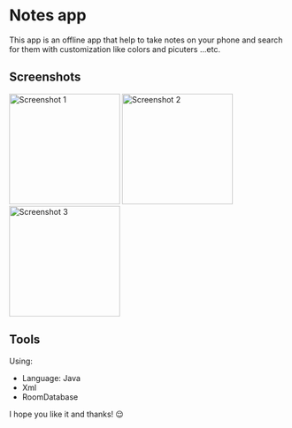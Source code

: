 # Notes app

This app is an offline app that help to take notes on your phone and search for them  with customization like colors and picuters ...etc.

## Screenshots
<div>
    <img src="https://github.com/haroun-debchoune/Online-MoviesDb/assets/82960050/299ff933-0b09-48e3-94d9-d00646e04e91" alt="Screenshot 1" width="200"/>
    <img src="https://github.com/haroun-debchoune/Online-MoviesDb/assets/82960050/1bc5613e-51ee-43b2-b2ca-082b25917a36" alt="Screenshot 2" width="200"/>
    <img src="https://github.com/haroun-debchoune/Online-MoviesDb/assets/82960050/57964584-02e5-4f6e-a6c2-c9bd08cdcd0b" alt="Screenshot 3" width="200"/>
</div>

## Tools

Using:
- Language: Java
- Xml
- RoomDatabase

 I hope you like it and thanks! 😌
